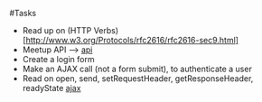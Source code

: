 #Tasks

 - Read up on (HTTP Verbs)[http://www.w3.org/Protocols/rfc2616/rfc2616-sec9.html]
 - Meetup API --> [api](https://secure.meetup.com/meetup_api/console/)
 - Create a login form
 - Make an AJAX call (not a form submit), to authenticate a user
 - Read on open, send, setRequestHeader, getResponseHeader, readyState [ajax](https://developer.mozilla.org/en-US/docs/Web/API/XMLHttpRequest)